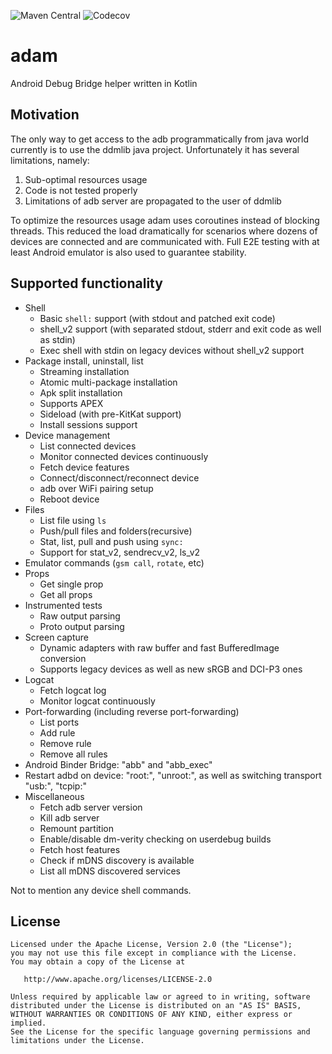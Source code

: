 ![Maven Central](https://img.shields.io/maven-central/v/com.malinskiy/adam)
![Codecov](https://img.shields.io/codecov/c/github/Malinskiy/adam)

# adam
Android Debug Bridge helper written in Kotlin

## Motivation
The only way to get access to the adb programmatically from java world currently is to use the ddmlib java project. Unfortunately it has several limitations, namely:

1. Sub-optimal resources usage
2. Code is not tested properly
3. Limitations of adb server are propagated to the user of ddmlib

To optimize the resources usage adam uses coroutines instead of blocking threads. This reduced the load dramatically for scenarios where dozens of devices are connected and are communicated with.
Full E2E testing with at least Android emulator is also used to guarantee stability.

## Supported functionality
* Shell
    * Basic `shell:` support (with stdout and patched exit code)
    * shell_v2 support (with separated stdout, stderr and exit code as well as stdin)
    * Exec shell with stdin on legacy devices without shell_v2 support
* Package install, uninstall, list
    * Streaming installation
    * Atomic multi-package installation
    * Apk split installation
    * Supports APEX
    * Sideload (with pre-KitKat support)
    * Install sessions support
* Device management
    * List connected devices
    * Monitor connected devices continuously
    * Fetch device features
    * Connect/disconnect/reconnect device
    * adb over WiFi pairing setup
    * Reboot device
* Files
    * List file using `ls`
    * Push/pull files and folders(recursive)
    * Stat, list, pull and push using `sync:`
    * Support for stat_v2, sendrecv_v2, ls_v2
* Emulator commands (`gsm call`, `rotate`, etc)
* Props
    * Get single prop
    * Get all props
* Instrumented tests
    * Raw output parsing
    * Proto output parsing
* Screen capture
    * Dynamic adapters with raw buffer and fast BufferedImage conversion
    * Supports legacy devices as well as new sRGB and DCI-P3 ones
* Logcat
    * Fetch logcat log
    * Monitor logcat continuously
* Port-forwarding (including reverse port-forwarding)
    * List ports
    * Add rule
    * Remove rule
    * Remove all rules
* Android Binder Bridge: "abb" and "abb_exec"
* Restart adbd on device: "root:", "unroot:", as well as switching transport "usb:", "tcpip:"
* Miscellaneous
    * Fetch adb server version
    * Kill adb server
    * Remount partition
    * Enable/disable dm-verity checking on userdebug builds
    * Fetch host features
    * Check if mDNS discovery is available
    * List all mDNS discovered services

Not to mention any device shell commands.

License
-------

    Licensed under the Apache License, Version 2.0 (the "License");
    you may not use this file except in compliance with the License.
    You may obtain a copy of the License at

       http://www.apache.org/licenses/LICENSE-2.0

    Unless required by applicable law or agreed to in writing, software
    distributed under the License is distributed on an "AS IS" BASIS,
    WITHOUT WARRANTIES OR CONDITIONS OF ANY KIND, either express or implied.
    See the License for the specific language governing permissions and
    limitations under the License.
